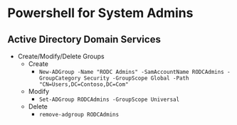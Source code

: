 Powershell for System Admins
============================================================

Active Directory Domain Services
------------------------------------------------------------

* Create/Modify/Delete Groups
  + Create
    - `New-ADGroup -Name "RODC Admins" -SamAccountName RODCAdmins -GroupCategory Security -GroupScope Global -Path "CN=Users,DC=Contoso,DC=Com"`
  + Modify
    - `Set-ADGroup RODCAdmins -GroupScope Universal`
  + Delete
    - `remove-adgroup RODCAdmins`

